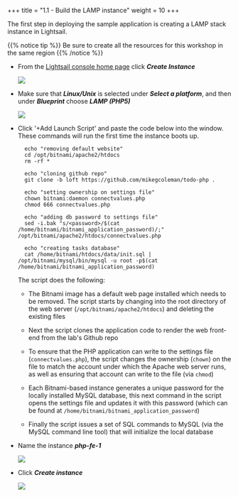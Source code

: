 +++
title = "1.1 - Build the LAMP instance"
weight = 10
+++

The first step in deploying the sample application is creating a LAMP stack instance in Lightsail. 

{{% notice tip %}}
Be sure to create all the resources for this workshop in the same region
{{% /notice %}}

* From the <a href="https://lightsail.aws.amazon.com/ls/webapp/home/" target="_blank">Lightsail console home page</a> click ***Create Instance***

    ![](../../images/1-1-1.jpg?classes=border)

* Make sure that ***Linux/Unix*** is selected under ***Select a platform***, and then under ***Blueprint*** choose ***LAMP (PHP5)***
    
    ![](../../images/lamp-blueprint.jpg?classes=border)

* Click '+Add Launch Script' and paste the code below into the window. These commands will run the first time the instance boots up.

        echo "removing default website"
        cd /opt/bitnami/apache2/htdocs 
        rm -rf *

        echo "cloning github repo"
        git clone -b loft https://github.com/mikegcoleman/todo-php .

        echo "setting ownership on settings file"
        chown bitnami:daemon connectvalues.php
        chmod 666 connectvalues.php

        echo "adding db password to settings file"
        sed -i.bak "s/<password>/$(cat /home/bitnami/bitnami_application_password)/;" /opt/bitnami/apache2/htdocs/connectvalues.php

        echo "creating tasks database"
        cat /home/bitnami/htdocs/data/init.sql | /opt/bitnami/mysql/bin/mysql -u root -p$(cat /home/bitnami/bitnami_application_password)
    
    The script does the following:

    * The Bitnami image has a default web page installed which needs to be removed. The script starts by changing into the root directory of the web server (`/opt/bitnami/apache2/htdocs`) and deleting the existing files

    * Next the script clones the application code to render the web front-end from the lab's Github repo

    * To ensure that the PHP application can write to the settings file (`connectvalues.php`), the script changes the ownership (`chown`) on the file to match the account under which the Apache web server runs, as well as ensuring that account can write to the file (via `chmod`)

    * Each Bitnami-based instance generates a unique password for the locally installed MySQL database, this next command in the script opens the settings file and updates it with this password (which can be found at `/home/bitnami/bitnami_application_password`)

    * Finally the script issues a set of SQL commands to MySQL (via the MySQL command line tool) that will initialize the local database

* Name the instance ***php-fe-1***

    ![](../../images/lamp-name.jpg?classes=border)

* Click ***Create instance***

    ![](../../images/lamp-create.jpg?classes=border)

